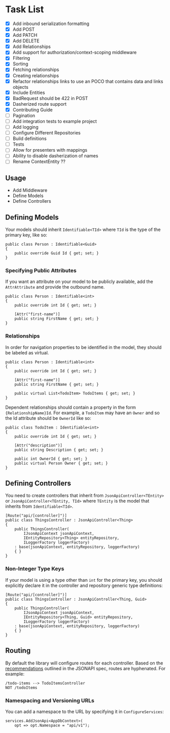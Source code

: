 # Task List 

- [x] Add inbound serialization formatting
- [x] Add POST
- [x] Add PATCH
- [x] Add DELETE
- [x] Add Relationships
- [x] Add support for authorization/context-scoping middleware
- [x] Filtering
- [x] Sorting
- [x] Fetching relationships
- [x] Creating relationships
- [x] Refactor relationships links to use an POCO that contains data and links objects
- [x] Include Entities
- [x] BadRequest should be 422 in POST
- [x] Dasherized route support
- [x] Contributing Guide
- [ ] Pagination
- [ ] Add integration tests to example project
- [ ] Add logging
- [ ] Configure Different Repositories
- [ ] Build definitions
- [ ] Tests
- [ ] Allow for presenters with mappings
- [ ] Ability to disable dasherization of names
- [ ] Rename ContextEntity ?? 

## Usage

- Add Middleware
- Define Models
- Define Controllers

## Defining Models

Your models should inherit `Identifiable<TId>` where `TId` is the type of the primary key, like so:

```
public class Person : Identifiable<Guid>
{
    public override Guid Id { get; set; }
}
```

### Specifying Public Attributes

If you want an attribute on your model to be publicly available, 
add the `AttrAttribute` and provide the outbound name.

```
public class Person : Identifiable<int>
{
    public override int Id { get; set; }
    
    [Attr("first-name")]
    public string FirstName { get; set; }
}
```

### Relationships

In order for navigation properties to be identified in the model, they should be labeled as virtual.

```
public class Person : Identifiable<int>
{
    public override int Id { get; set; }
    
    [Attr("first-name")]
    public string FirstName { get; set; }

    public virtual List<TodoItem> TodoItems { get; set; }
}
```

Dependent relationships should contain a property in the form `{RelationshipName}Id`. 
For example, a `TodoItem` may have an `Owner` and so the Id attribute should be `OwnerId` like so:

```
public class TodoItem : Identifiable<int>
{
    public override int Id { get; set; }
    
    [Attr("description")]
    public string Description { get; set; }

    public int OwnerId { get; set; }
    public virtual Person Owner { get; set; }
}
```

## Defining Controllers

You need to create controllers that inherit from `JsonApiController<TEntity>` or `JsonApiController<TEntity, TId>`
where `TEntity` is the model that inherits from `Identifiable<TId>`.

```
[Route("api/[controller]")]
public class ThingsController : JsonApiController<Thing>
{
    public ThingsController(
        IJsonApiContext jsonApiContext,
        IEntityRepository<Thing> entityRepository,
        ILoggerFactory loggerFactory) 
    : base(jsonApiContext, entityRepository, loggerFactory)
    { }
}
```

### Non-Integer Type Keys

If your model is using a type other than `int` for the primary key,
you should explicitly declare it in the controller
and repository generic type definitions:

```
[Route("api/[controller]")]
public class ThingsController : JsonApiController<Thing, Guid>
{
    public ThingsController(
        IJsonApiContext jsonApiContext,
        IEntityRepository<Thing, Guid> entityRepository,
        ILoggerFactory loggerFactory) 
    : base(jsonApiContext, entityRepository, loggerFactory)
    { }
}
```

## Routing

By default the library will configure routes for each controller. 
Based on the [recommendations](http://jsonapi.org/recommendations/)
outlined in the JSONAPI spec, routes are hyphenated. For example:

```
/todo-items --> TodoItemsController
NOT /todoItems
```

### Namespacing and Versioning URLs

You can add a namespace to the URL by specifying it in `ConfigureServices`:

```
services.AddJsonApi<AppDbContext>(
    opt => opt.Namespace = "api/v1");
```

